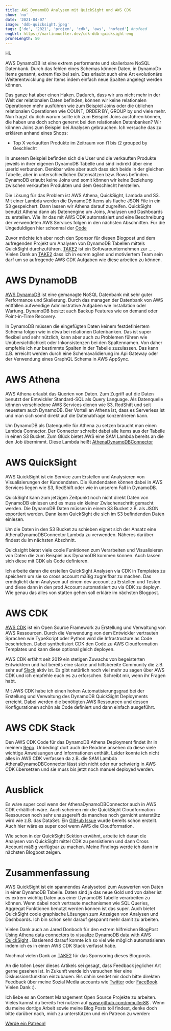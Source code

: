 ```yaml
---
title: AWS DynamoDB Analysen mit QuickSight und AWS CDK
show: 'no'
date: '2021-04-07'
image: 'ddb-quicksight.jpeg'
tags: ['de', '2021', 'projen', 'cdk', 'aws', 'nofeed'] #nofeed
engUrl: https://martinmueller.dev/cdk-ddb-quicksight-eng
pruneLength: 50
---
```


Hi.

AWS DynamoDB ist eine extrem performante und skalierbare NoSQL Datenbank. Durch das fehlen eines Schemas können Daten, in DynamoDb Items genannt, extrem flexibel sein. Das erlaubt auch eine Art evolutionäre Weiterentwicklung der Items indem einfach neue Spalten angelegt werden können.

Das ganze hat aber einen Haken. Dadurch, dass wir uns nicht mehr in der Welt der relationalen Daten befinden, können wir keine relationalen Operationen mehr ausführen wie zum Beispiel Joins oder die üblichen relationalen Operationen wie COUNT, ORDER BY, GROUP by und viele mehr. Nun fragst du dich warum sollte ich zum Beispiel Joins ausführen können, die haben uns doch schon genervt bei den relationalen Datenbanken? Wir können Joins zum Beispiel bei Analysen gebrauchen. Ich versuche das zu erklären anhand eines Shops:

* Top X verkauften Produkte im Zeitraum von t1 bis t2 grouped by Geschlecht

In unserem Beispiel befinden sich die User und die verkauften Produkte jeweils in ihrer eigenen DynamoDB Tabelle und sind indirekt über eine userId verbunden. Denkbar wäre aber auch dass sich beide in der gleichen Tabelle, aber in unterschiedlichen Datensätzen bzw. Rows befinden. DynamoDB erlaubt keine Joins und somit können wir keine Beziehung zwischen verkauften Produkten und dem Geschlecht herstellen.

Die Lösung für das Problem ist AWS Athena, QuickSight, Lambda und S3. Mit einer Lambda werden die DynamoDB Items als flache JSON File in ein S3 gespeichert. Dann lassen wir Athena darauf zugreifen. QuickSight benutzt Athena dann als Datenengine um Joins, Analysen und Dashboards zu erstellen. Wie ihr das mit AWS CDK automatisiert und eine Beschreibung der verwendeten AWS Services folgen in den nächsten Abschnitten. Für die Ungeduldigen hier schonmal der [Code](https://github.com/mmuller88/ddb-quicksight)

Zuvor möchte ich aber noch den Sponsor für diesen Blogpost und dem aufregenden Projekt um Analysen von DynamoDB Tabellen mittels QuickSight durchzuführen. [TAKE2](https://www.take2.co/) ist ein Softwareunternehmen zur ... . Vielen Dank an [TAKE2](https://www.take2.co/) dass ich in eurem agilen und motiviertem Team sein darf um so aufregende AWS CDK Aufgaben wie diese arbeiten zu können.

# AWS DynamoDB
[AWS DynamoDB](https://docs.aws.amazon.com/amazondynamodb/latest/developerguide/Introduction.html) ist eine gemanagte NoSQL Datenbank mit sehr guter Performance und Skalierung. Durch das managen der Datenbank von AWS entfällen aufwendige Administrative Aufgaben wie Installation oder Wartung. DynamoDB besitzt auch Backup Features wie on demand oder Point-in-Time Recovery.

In DynamoDB müssen die eingefügten Daten keinem festdefiniertem Schema folgen wie in etwa bei relationen Datenbanken. Das ist super flexibel und sehr nützlich, kann aber auch zu Problemen führen wie Unübersichtlichkeit oder Inkonsistenzen bei den Spaltennamen. Von daher empfehle ich nur bestimmte Spalten in der Tabelle zuzulassen. Das kann z.B. erreicht werden durch eine Schemavalidierung im Api Gateway oder der Verwendung eines GraphQL Schema in AWS AppSync.

# AWS Athena
AWS Athena erlaubt das Querien von Daten. Zum Zugriff auf die Daten benutzt der Entwickler Standard-SQL als Query Language. Als Datenquelle können verschiedene AWS Services dienen wie S3, RedShift und seit neuestem auch DynamoDB. Der Vorteil an Athena ist, dass es Serverless ist und man sich somit direkt auf die Datenabfrage konzentrieren kann.

Um DynamoDB als Datenquelle für Athena zu setzen braucht man einen Lambda Connector. Der Connector schreibt dabei alle Items aus der Tabelle in einen S3 Bucket. Zum Glück bietet AWS eine SAM Lambda bereits an die den Job übernimmt. Diese Lambda heißt [AthenaDynamoDBConnector](https://github.com/awslabs/aws-athena-query-federation/blob/master/athena-dynamodb)

# AWS QuickSight
AWS QuickSight ist ein Service zum Erstellen und Analysieren von Visualisierungen der Kundendaten. Die Kundendaten können dabei in AWS Services liegen wie S3, RedShift oder wie in unserem Fall in DynamoDB.

QuickSight kann zum jetzigen Zeitpunkt noch nicht direkt Daten von DynamoDB einlesen und es muss ein kleiner Zwischenschritt gemacht werden. Die DynamoDB Daten müssen in einem S3 Bucket z.B. als JSON exportiert werden. Dann kann QuickSight die sich im S3 befindenden Daten einlesen.

Um die Daten in den S3 Bucket zu schieben eignet sich der Ansatz eine AthenaDynamoDBConnector Lambda zu verwenden. Näheres darüber findest du im nächsten Abschnitt.

Quicksight bietet viele coole Funktionen zum Verarbeiten und Visualisieren von Daten die zum Beispiel aus DynamoDB kommen können. Auch lassen sich diese mit CDK als Code definieren.

Ich arbeite daran die erstellen QuickSight Analysen via CDK in Templates zu speichern um sie so cross account mäßig zugreifbar zu machen. Das ermöglicht dann Analysen auf einem dev account zu Erstellen und Testen und diese dann in den prod Account automatisiert zu via CDK zu deployn. Wie genau das alles von statten gehen soll erkläre im nächsten Blogpost.

# AWS CDK
[AWS CDK](https://github.com/aws/aws-cdk) ist ein Open Source Framework zu Erstellung und Verwaltung von AWS Ressourcen. Durch die Verwendung von dem Entwickler vertrauten Sprachen wie TypeScript oder Python wird die Infrastructure as Code beschrieben. Dabei synthetisiert CDK den Code zu AWS Cloudformation Templates und kann diese optional gleich deployen.

AWS CDK erfährt seit 2019 ein stetigen Zuwachs von begeisterten Entwicklern und hat bereits eine starke und hilfsbereite Community die z.B. sehr auf [Slack](https://cdk-dev.slack.com) aktiv ist. Es gibt natürlich noch viel mehr zu sagen über AWS CDK und ich empfehle euch es zu erforschen. Schreibt mir, wenn ihr Fragen habt.

Mit AWS CDK habe ich einen hohen Automatisierungsgrad bei der Erstellung und Verwaltung des DynamoDB QuickSight Deployments erreicht. Dabei werden die benötigten AWS Ressourcen und dessen Konfigurationen schön als Code definiert und dann einfach ausgeführt.

# AWS CDK Stack
Den AWS CDK Code für das DynamoDB Athena Deployment findet ihr in meinem [Repo](https://github.com/mmuller88/ddb-quicksight/blob/main/src/ddb-athena-stack.ts). Unbedingt dort auch die Readme ansehen da diese viele wichtige Anweisungen und Informationen enthält. Leider konnte ich nicht alles in AWS CDK verfassen da z.B. die SAM Lambda AthenaDynamoDBConnector lässt sich nicht oder nur schwierig in AWS CDK übersetzen und sie muss bis jetzt noch manuel deployed werden.

# Ausblick
Es wäre super cool wenn der AthenaDynamoDBConnector auch in AWS CDK erhältlich wäre. Auch scheinen mir die QuickSight Cloudformation Ressourcen noch sehr unausgereift da manches noch garnicht unterstütz wird wie z.B. das DataSet. Ein [GitHub Issue](https://github.com/aws-cloudformation/aws-cloudformation-coverage-roadmap/issues/274) wurde bereits schon erstellt. Auch hier wäre es super cool wenn AWS die Cloudformation.

Wie schon in der QuickSight Sektion erwähnt, arbeite ich daran die Analysen von QuickSight mittel CDK zu persistieren und dann Cross Account mäßig verfügbar zu machen. Meine Findings werde ich dann im nächsten Blogpost zeigen.

# Zusammenfassung
AWS QuickSight ist ein spannendes Analysetool zum Auswerten von Daten in einer DynamoDB Tabelle. Daten sind ja das neue Gold und von daher ist es extrem wichtig Daten aus einer DynamoDB Tabelle verarbeiten zu können. Wenn dabei noch vertraute mechanismen wie SQL Queries, Aggregat Funktionen benutzt werden können ist das super. Auch bietet QuickSight coole graphische Lösungen zum Anzeigen von Analysen und Dashboards. Ich bin schon sehr darauf gespannt mehr damit zu arbeiten.

Vielen Dank auch an Jared Donboch für den extrem hilfreichen BlogPost [Using Athena data connectors to visualize DynamoDB data with AWS QuickSight](https://dev.to/jdonboch/finally-dynamodb-support-in-aws-quicksight-sort-of-2lbl) . Basierend darauf konnte ich so viel wie möglich automatisieren indem ich es in einen AWS CDK Stack verfasst habe.

Nochmal vielen Dank an [TAKE2](https://www.take2.co/) für das Sponsoring dieses Blogposts.

An die tollen Leser dieses Artikels sei gesagt, dass Feedback jeglicher Art gerne gesehen ist. In Zukunft werde ich versuchen hier eine Diskussionsfunktion einzubauen. Bis dahin sendet mir doch bitte direkten Feedback über meine Sozial Media accounts wie [Twitter](https://twitter.com/MartinMueller_) oder [FaceBook](https://www.facebook.com/martin.muller.10485). Vielen Dank :).

Ich liebe es an Content Management Open Source Projekte zu arbeiten. Vieles kannst du bereits frei nutzen auf www.github.com/mmuller88 . Wenn du meine dortige Arbeit sowie meine Blog Posts toll findest, denke doch bitte darüber nach, mich zu unterstützen und ein Patreon zu werden:

<a href="https://www.patreon.com/bePatron?u=29010217" data-patreon-widget-type="become-patron-button">Werde ein Patreon!</a><script async src="https://c6.patreon.com/becomePatronButton.bundle.js"></script>
